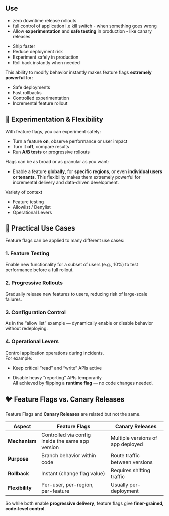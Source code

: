 

## Use

* zero downtime release rollouts
* full control of application i.e kill switch - when something goes wrong 
* Allow **experimentation** and **safe testing** in production - like canary releases


- Ship faster
- Reduce deployment risk
- Experiment safely in production    
- Roll back instantly when needed


This ability to modify behavior instantly makes feature flags **extremely powerful** for:

- Safe deployments
- Fast rollbacks
- Controlled experimentation
- Incremental feature rollout


## 🧪 **Experimentation & Flexibility**

With feature flags, you can experiment safely:
- Turn a feature **on**, observe performance or user impact
- Turn it **off**, compare results
- Run **A/B tests** or progressive rollouts


Flags can be as broad or as granular as you want:

- Enable a feature **globally**, for **specific regions**, or even **individual users or tenants**. 
    This flexibility makes them extremely powerful for incremental delivery and data-driven development.

Variety of context
* Feature testing
* Allowlist / Denylist
* Operational Levers




## 🔬 **Practical Use Cases**

Feature flags can be applied to many different use cases:

### 1. **Feature Testing**

Enable new functionality for a subset of users (e.g., 10%) to test performance before a full rollout.

### 2. **Progressive Rollouts**

Gradually release new features to users, reducing risk of large-scale failures.

### 3. **Configuration Control**

As in the “allow list” example — dynamically enable or disable behavior without redeploying.

### 4. **Operational Levers**

Control application operations during incidents.  
For example:

- Keep critical “read” and “write” APIs active
    
- Disable heavy “reporting” APIs temporarily  
    All achieved by flipping a **runtime flag** — no code changes needed.



## 🐦 **Feature Flags vs. Canary Releases**

Feature Flags and **Canary Releases** are related but not the same.

|**Aspect**|**Feature Flags**|**Canary Releases**|
|---|---|---|
|**Mechanism**|Controlled via config inside the same app version|Multiple versions of app deployed|
|**Purpose**|Branch behavior within code|Route traffic between versions|
|**Rollback**|Instant (change flag value)|Requires shifting traffic|
|**Flexibility**|Per-user, per-region, per-feature|Usually per-deployment|

So while both enable **progressive delivery**, feature flags give **finer-grained, code-level control**.


